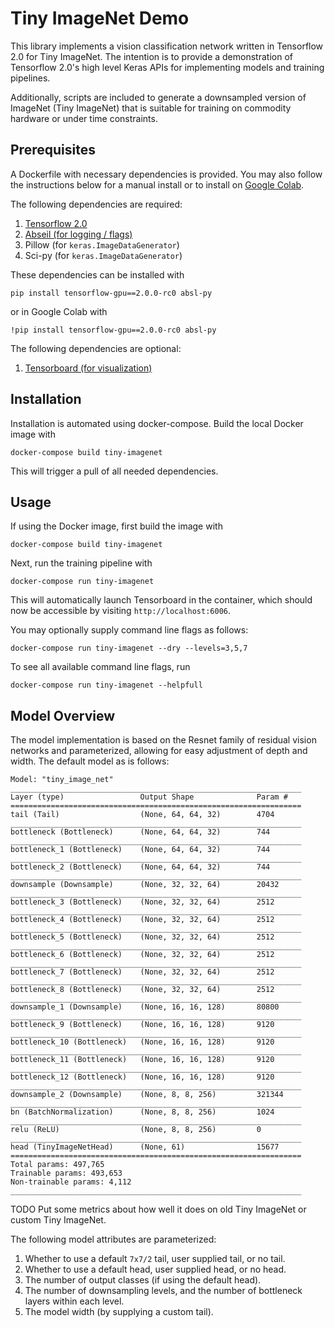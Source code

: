 # Tiny ImageNet Demo

This library implements a vision classification network written in
Tensorflow 2.0 for Tiny ImageNet. The intention is to provide a
demonstration of Tensorflow 2.0's high level Keras APIs for
implementing models and training pipelines.

Additionally, scripts are included to generate a downsampled version
of ImageNet (Tiny ImageNet) that is suitable for training on commodity
hardware or under time constraints.

## Prerequisites

A Dockerfile with necessary dependencies is provided. You may also
follow the instructions below for a manual install or to install
on [Google Colab](https://colab.research.google.com/).

The following dependencies are required:

1. [Tensorflow 2.0](https://www.tensorflow.org/versions/r2.0/api_docs)
2. [Abseil (for logging / flags)](https://abseil.io/docs/python/)
3. Pillow (for `keras.ImageDataGenerator`)
4. Sci-py (for `keras.ImageDataGenerator`)

These dependencies can be installed with

```shell
pip install tensorflow-gpu==2.0.0-rc0 absl-py
```

or in Google Colab with

```shell
!pip install tensorflow-gpu==2.0.0-rc0 absl-py
```

The following dependencies are optional:
1. [Tensorboard (for visualization)](https://www.tensorflow.org/tensorboard/)

## Installation

Installation is automated using docker-compose. Build the local
Docker image with

```
docker-compose build tiny-imagenet
```

This will trigger a pull of all needed dependencies.

## Usage

If using the Docker image, first build the image with

```shell
docker-compose build tiny-imagenet
```

Next, run the training pipeline with

```shell
docker-compose run tiny-imagenet
```

This will automatically launch Tensorboard in the container, which should now be
accessible by visiting `http://localhost:6006`.

You may optionally supply command line flags as follows:


```shell
docker-compose run tiny-imagenet --dry --levels=3,5,7
```

To see all available command line flags, run

```shell
docker-compose run tiny-imagenet --helpfull
```

## Model Overview

The model implementation is based on the Resnet family of residual
vision networks and parameterized, allowing for easy adjustment of
depth and width. The default model as is follows:

```
Model: "tiny_image_net"
_________________________________________________________________
Layer (type)                 Output Shape              Param #
=================================================================
tail (Tail)                  (None, 64, 64, 32)        4704
_________________________________________________________________
bottleneck (Bottleneck)      (None, 64, 64, 32)        744
_________________________________________________________________
bottleneck_1 (Bottleneck)    (None, 64, 64, 32)        744
_________________________________________________________________
bottleneck_2 (Bottleneck)    (None, 64, 64, 32)        744
_________________________________________________________________
downsample (Downsample)      (None, 32, 32, 64)        20432
_________________________________________________________________
bottleneck_3 (Bottleneck)    (None, 32, 32, 64)        2512
_________________________________________________________________
bottleneck_4 (Bottleneck)    (None, 32, 32, 64)        2512
_________________________________________________________________
bottleneck_5 (Bottleneck)    (None, 32, 32, 64)        2512
_________________________________________________________________
bottleneck_6 (Bottleneck)    (None, 32, 32, 64)        2512
_________________________________________________________________
bottleneck_7 (Bottleneck)    (None, 32, 32, 64)        2512
_________________________________________________________________
bottleneck_8 (Bottleneck)    (None, 32, 32, 64)        2512
_________________________________________________________________
downsample_1 (Downsample)    (None, 16, 16, 128)       80800
_________________________________________________________________
bottleneck_9 (Bottleneck)    (None, 16, 16, 128)       9120
_________________________________________________________________
bottleneck_10 (Bottleneck)   (None, 16, 16, 128)       9120
_________________________________________________________________
bottleneck_11 (Bottleneck)   (None, 16, 16, 128)       9120
_________________________________________________________________
bottleneck_12 (Bottleneck)   (None, 16, 16, 128)       9120
_________________________________________________________________
downsample_2 (Downsample)    (None, 8, 8, 256)         321344
_________________________________________________________________
bn (BatchNormalization)      (None, 8, 8, 256)         1024
_________________________________________________________________
relu (ReLU)                  (None, 8, 8, 256)         0
_________________________________________________________________
head (TinyImageNetHead)      (None, 61)                15677
=================================================================
Total params: 497,765
Trainable params: 493,653
Non-trainable params: 4,112
_________________________________________________________________
```

TODO Put some metrics about how well it does on old Tiny ImageNet or
custom Tiny ImageNet.

The following model attributes are parameterized:

1. Whether to use a default `7x7/2` tail, user supplied tail, or no tail.
2. Whether to use a default head, user supplied head, or no head.
3. The number of output classes (if using the default head).
4. The number of downsampling levels, and the number of bottleneck layers within each level.
5. The model width (by supplying a custom tail).
